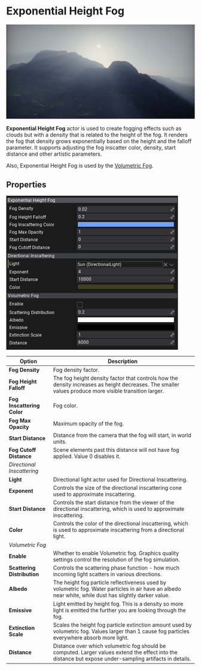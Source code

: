 # Exponential Height Fog

![Exponential Height Fog](media/exponential-height-fog.png)

**Exponential Height Fog** actor is used to create fogging effects such as clouds but with a density that is related to the height of the fog. It renders the fog that density grows exponentially based on the height and the falloff parameter. It supports adjusting the fog inscatter color, density, start distance and other artistic parameters.

Also, Exponential Height Fog is used by the [Volumetric Fog](volumetric-fog.md).

## Properties

![Decal Properties](media/exponential-height-fog-properties.png)

| Option | Description |
|--------|--------|
| **Fog Density** | Fog density factor. |
| **Fog Height Falloff** | The fog height density factor that controls how the density increases as height decreases. The smaller values produce more visible transition larger. |
| **Fog Inscattering Color** | Fog color. |
| **Fog Max Opacity** | Maximum opacity of the fog. |
| **Start Distance** | Distance from the camera that the fog will start, in world units. |
| **Fog Cutoff Distance** | Scene elements past this distance will not have fog applied. Value 0 disables it. |
| *Directional Inscattering* |
| **Light** | Directional light actor used for Directional Inscattering. |
| **Exponent** | Controls the size of the directional inscattering cone used to approximate inscattering. |
| **Start Distance** | Controls the start distance from the viewer of the directional inscattering, which is used to approximate inscattering. |
| **Color** | Controls the color of the directional inscattering, which is used to approximate inscattering from a directional light. |
| *Volumetric Fog* |
| **Enable** | Whether to enable Volumetric fog. Graphics quality settings control the resolution of the fog simulation. |
| **Scattering Distribution** | Controls the scattering phase function - how much incoming light scatters in various directions. |
| **Albedo** | The height fog particle reflectiveness used by volumetric fog. Water particles in air have an albedo near white, while dust has slightly darker value. |
| **Emissive** | Light emitted by height fog. This is a density so more light is emitted the further you are looking through the fog. |
| **Extinction Scale** | Scales the height fog particle extinction amount used by volumetric fog. Values larger than 1 cause fog particles everywhere absorb more light. |
| **Distance** | Distance over which volumetric fog should be computed. Larger values extend the effect into the distance but expose under-sampling artifacts in details. |
